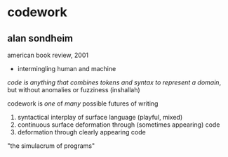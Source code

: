 # codework
## alan sondheim

american book review, 2001


- intermingling human and machine

*code is anything that combines tokens and syntax to represent a domain*, but without anomalies or fuzziness (inshallah)

codework is *one* of *many* possible futures of writing

1. syntactical interplay of surface language (playful, mixed)
2. continuous surface deformation through (sometimes appearing) code
3. deformation through clearly appearing code

"the simulacrum of programs"
